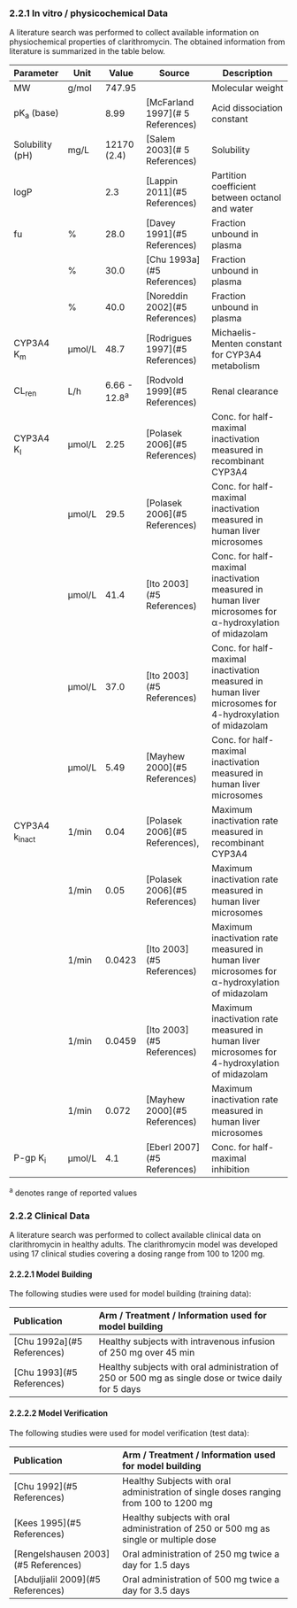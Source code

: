 ### 2.2.1	In vitro / physicochemical Data

A literature search was performed to collect available information on physiochemical properties of clarithromycin. The obtained information from literature is summarized in the table below. 

| **Parameter**            | **Unit** | **Value**               | Source                           | **Description**                                              |
| :----------------------- | -------- | ----------------------- | -------------------------------- | ------------------------------------------------------------ |
| MW                       | g/mol    | 747.95                  |                                  | Molecular weight                                             |
| pK<sub>a</sub> (base)    |          | 8.99                    | [McFarland 1997](# 5 References) | Acid dissociation constant                                   |
| Solubility (pH)          | mg/L     | 12170 (2.4)             | [Salem 2003](# 5 References)     | Solubility                                                   |
| logP                     |          | 2.3                     | [Lappin 2011](#5 References)     | Partition coefficient between octanol and water              |
| fu                       | %        | 28.0                    | [Davey 1991](#5 References)      | Fraction unbound in plasma                                   |
|                          | %        | 30.0                    | [Chu 1993a](#5 References)       | Fraction unbound in plasma                                   |
|                          | %        | 40.0                    | [Noreddin 2002](#5 References)   | Fraction unbound in plasma                                   |
| CYP3A4 K<sub>m</sub>     | µmol/L   | 48.7                    | [Rodrigues 1997](#5 References)  | Michaelis-Menten constant for CYP3A4 metabolism              |
| CL<sub>ren</sub>         | L/h      | 6.66 - 12.8<sup>a</sup> | [Rodvold 1999](#5 References)    | Renal clearance                                              |
| CYP3A4 K<sub>I</sub>     | µmol/L   | 2.25                    | [Polasek 2006](#5 References)    | Conc. for half-maximal inactivation measured in recombinant CYP3A4 |
|                          | µmol/L   | 29.5                    | [Polasek 2006](#5 References)    | Conc. for half-maximal inactivation measured in human liver microsomes |
|                          | µmol/L   | 41.4                    | [Ito 2003](#5 References)        | Conc. for half-maximal inactivation measured in human liver microsomes for α-hydroxylation of midazolam |
|                          | µmol/L   | 37.0                    | [Ito 2003](#5 References)        | Conc. for half-maximal inactivation measured in human liver microsomes for 4-hydroxylation of midazolam |
|                          | µmol/L   | 5.49                    | [Mayhew 2000](#5 References)     | Conc. for half-maximal inactivation measured in human liver microsomes |
| CYP3A4 k<sub>inact</sub> | 1/min    | 0.04                    | [Polasek 2006](#5 References),   | Maximum inactivation rate measured in recombinant CYP3A4     |
|                          | 1/min    | 0.05                    | [Polasek 2006](#5 References)    | Maximum inactivation rate measured in human liver microsomes |
|                          | 1/min    | 0.0423                  | [Ito 2003](#5 References)        | Maximum inactivation rate measured in human liver microsomes for α-hydroxylation of midazolam |
|                          | 1/min    | 0.0459                  | [Ito 2003](#5 References)        | Maximum inactivation rate measured in human liver microsomes for 4-hydroxylation of midazolam |
|                          | 1/min    | 0.072                   | [Mayhew 2000](#5 References)     | Maximum inactivation rate measured in human liver microsomes |
| P-gp K<sub>i</sub>       | µmol/L   | 4.1                     | [Eberl 2007](#5 References)      | Conc. for half-maximal inhibition                            |

<sup>a</sup> denotes range of reported values



### 2.2.2	Clinical Data

A literature search was performed to collect available clinical data on clarithromycin in healthy adults. The clarithromycin model was developed using 17 clinical studies covering a dosing range from 100 to 1200 mg.

#### 2.2.2.1	Model Building

The following studies were used for model building (training data):

| Publication                | Arm / Treatment / Information used for model building        |
| :------------------------- | :----------------------------------------------------------- |
| [Chu 1992a](#5 References) | Healthy subjects with intravenous infusion of 250 mg over 45 min |
| [Chu 1993](#5 References)  | Healthy subjects with oral administration of 250 or 500 mg as single dose or twice daily for 5 days |

#### 2.2.2.2	Model Verification

The following studies were used for model verification (test data):

| Publication                         | Arm / Treatment / Information used for model building        |
| :---------------------------------- | :----------------------------------------------------------- |
| [Chu 1992](#5 References)           | Healthy Subjects with oral administration of single doses ranging from 100 to 1200 mg |
| [Kees 1995](#5 References)          | Healthy subjects with oral administration of 250 or 500 mg as single or multiple dose |
| [Rengelshausen 2003](#5 References) | Oral administration of 250 mg twice a day for 1.5 days       |
| [Abduljialil 2009](#5 References)   | Oral administration of 500 mg twice a day for 3.5 days       |

